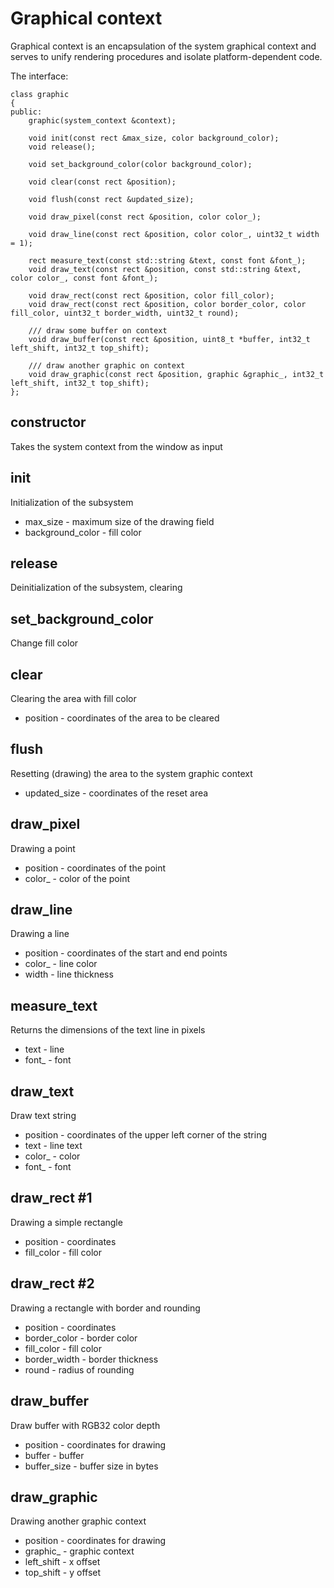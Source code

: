 # Graphical context

Graphical context is an encapsulation of the system graphical context
and serves to unify rendering procedures and isolate platform-dependent code.

The interface:

	class graphic
	{
	public:
		graphic(system_context &context);

		void init(const rect &max_size, color background_color);
    	void release();

    	void set_background_color(color background_color);

    	void clear(const rect &position);

    	void flush(const rect &updated_size);

    	void draw_pixel(const rect &position, color color_);

    	void draw_line(const rect &position, color color_, uint32_t width = 1);

    	rect measure_text(const std::string &text, const font &font_);
    	void draw_text(const rect &position, const std::string &text, color color_, const font &font_);

    	void draw_rect(const rect &position, color fill_color);
    	void draw_rect(const rect &position, color border_color, color fill_color, uint32_t border_width, uint32_t round);

    	/// draw some buffer on context
    	void draw_buffer(const rect &position, uint8_t *buffer, int32_t left_shift, int32_t top_shift);

    	/// draw another graphic on context
    	void draw_graphic(const rect &position, graphic &graphic_, int32_t left_shift, int32_t top_shift);
	};

## constructor
Takes the system context from the window as input

## init
Initialization of the subsystem

- max_size - maximum size of the drawing field
- background_color - fill color

## release
Deinitialization of the subsystem, clearing

## set_background_color
Change fill color

## clear
Clearing the area with fill color

- position - coordinates of the area to be cleared

## flush
Resetting (drawing) the area to the system graphic context

- updated_size - coordinates of the reset area

## draw_pixel
Drawing a point

- position - coordinates of the point
- color_ - color of the point

## draw_line
Drawing a line

- position - coordinates of the start and end points
- color_ - line color
- width - line thickness

## measure_text
Returns the dimensions of the text line in pixels

- text - line
- font_ - font

## draw_text
Draw text string

- position - coordinates of the upper left corner of the string
- text - line text
- color_ - color
- font_ - font

## draw_rect #1
Drawing a simple rectangle

- position - coordinates
- fill_color - fill color

## draw_rect #2
Drawing a rectangle with border and rounding

- position - coordinates
- border_color - border color
- fill_color - fill color
- border_width - border thickness
- round - radius of rounding

## draw_buffer
Draw buffer with RGB32 color depth

- position - coordinates for drawing
- buffer - buffer
- buffer_size - buffer size in bytes

## draw_graphic
Drawing another graphic context

- position - coordinates for drawing
- graphic_ - graphic context
- left_shift - x offset
- top_shift - y offset
